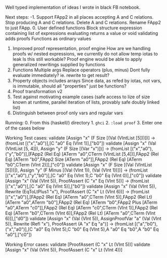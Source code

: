 Well typed implementation of ideas I wrote in black FB notebook.

Next steps:
-1. Support FApp2 in all places accepting A and C relations. Stop producing A and C relations. Delete A and C relations. Rename FApp2 to just FApp. 
0. User defined functions
    Block structure
        expression containing list of expressions
        evaluating returns a value or void
        validating adds proofs
    Functions as ordinary values
1. Improved proof representation, proof engine
    How are we handling proofs w/ nested expressions, we currently do not allow temp iotas to leak
        Is this still workable?
    Proof engine would be able to apply generalized rewritings supplied by functions
2. Functions
    Multiple args
    Replace operators (plus, minus)
    Dont fully evaluate immediately? ie. rewrite to get result?
3. Property objects
    includes arrays
    Since data, as refed by iotas, not vars, is immutable, should all "properties" just be functions?
4. Proof transformation v2
5. Test against motivating example cases (safe access to lize of size known at runtime, parallel iteration of lists, provably safe doubly linked list)
6. Distinguish between proof only vars and regular vars

Running:
    0. From this (haskell/) directory
    1. `ghci`
    2. `:load proof`
    3. Enter one of the cases below

Working Test cases:
    validate [Assign "x" (F Size [(Val (VIntList [5]))])]
      -> (fromList [("x","a0")],[C "a0" Eq (VInt 1)],["b0"])
    validate [Assign "x" (Val (VIntList [5, 4])), Assign "y" (F Size [(Var "x")])]
      -> (fromList [("x","a0"),("y","b0")],[FApp2 (Rel Eq) [ATerm "a0",CTerm (VIntList [5,4])],FApp2 (Rel Eq) [ATerm "b0",FApp2 Size [ATerm "a0"]],FApp2 (Rel Eq) [ATerm "b0",CTerm (VInt 2)]],["c0"])
    validate [Assign "x" (F Size [(Val (VIntList [5]))]), Assign "y" (F Minus [(Val (VInt 1)), (Val (VInt 1))])]
      -> (fromList [("x","a0"),("y","b0")],[C "a0" Eq (VInt 1),C "b0" Eq (VInt 0)],["c0"])
    validate [Assign "x" (Val (VInt 5)),  ProofAssert (C "x" Eq (VInt 5))]
      -> (fromList [("x","a0")],[C "a0" Eq (VInt 5)],["b0"])
    validate [Assign "x" (Val (VInt 5)), Rewrite (EqToLtPlus1 "x"), ProofAssert (C "x" Lt (VInt 6))]
      -> (fromList [("x","a0")],[FApp2 (Rel Eq) [ATerm "a0",CTerm (VInt 5)],FApp2 (Rel Lt) [ATerm "a0",ATerm "b0"],FApp2 (Rel Eq) [ATerm "b0",FApp2 Plus [ATerm "a0",ATerm "c0"]],FApp2 (Rel Eq) [ATerm "c0",CTerm (VInt 1)],FApp2 (Rel Eq) [ATerm "b0",CTerm (VInt 6)],FApp2 (Rel Lt) [ATerm "a0",CTerm (VInt 6)]],["d0"])
    validate [Assign "x" (Val (VInt 5)), AssignProofVar "a" (Val (VInt 5)), Rewrite (Refl "x"), ProofAssert (A "x" Eq "a")]
      -> (fromList [("a","b0"),("x","a0")],[C "a0" Eq (VInt 5),C "b0" Eq (VInt 5),A "a0" Eq "b0",A "b0" Eq "a0"],["c0"])

Working Error cases:
    validate [ProofAssert (C "x" Lt (VInt 5))]
    validate [Assign "x" (Val (VInt 5)), ProofAssert (C "x" Lt (VInt 4))]
    